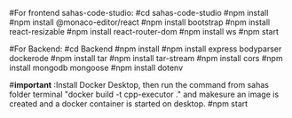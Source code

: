#For frontend sahas-code-studio:
#cd sahas-code-studio
#npm install
#npm install @monaco-editor/react
#npm install bootstrap
#npm install react-resizable
#npm install react-router-dom
#npm install ws
#npm start


#For Backend:
#cd Backend
#npm install
#npm install express bodyparser dockerode
#npm install tar
#npm install tar-stream
#npm install cors
#npm install mongodb mongoose
#npm install dotenv

#**important** :Install Docker Desktop, then run the command from sahas folder terminal "docker build -t cpp-executor ." and makesure an image is created and a docker container is started on desktop.
#npm start
